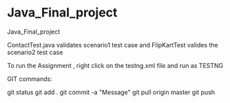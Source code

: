 # Java_Final_project
Java_Final_project

ContactTest.java validates scenario1 test case and FlipKartTest valides the scenario2 test case

To run the Assignment , right click on the testng.xml file and run as TESTNG

GIT commands:

git status git add . git commit -a "Message" git pull origin master git push
